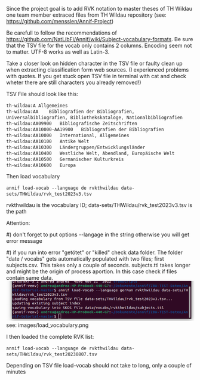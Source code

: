 Since the project goal is to add RVK notation to master theses of TH Wildau one team member extraced files from TH Wildau repository (see: https://github.com/mensslen/Annif-Project)

Be carefull to follow the recommendations of https://github.com/NatLibFi/Annif/wiki/Subject-vocabulary-formats. Be sure that the TSV file for the vocab only contains 2 columns.
Encoding seem not to matter. UTF-8 works as well as Latin-3.

Take a closer look on hidden character in the TSV file or faulty clean up when extracting classification form web sources. (I experienced problems with quotes. If you get stuck open TSV file in terminal with cat and check wheter there are still characters you already removed!)

TSV File should look like this:
```
th-wildau:A	Allgemeines
th-wildau:AA	Bibliografien der Bibliografien, Universalbibliografien, Bibliothekskataloge, Nationalbibliografien
th-wildau:AA09900	Bibliografische Zeitschriften
th-wildau:AA10000-AA19900	Bibliografien der Bibliografien
th-wildau:AA10000	International, Allgemeines
th-wildau:AA10100	Antike Welt
th-wildau:AA10300	Ländergruppen/Entwicklungsländer
th-wildau:AA10400	Westliche Welt, Abendland, Europäische Welt
th-wildau:AA10500	Germanischer Kulturkreis
th-wildau:AA10600	Europa
```
Then load vocabulary 
```
annif load-vocab --language de rvkthwildau data-sets/THWildau/rvk_test2023v3.tsv
```
rvkthwildau is the vocabulary ID; data-sets/THWildau/rvk_test2023v3.tsv is the path

Attention: 

#) don't forget to put options --langage in the string otherwise you will get error message

#) if you run into error "getötet" or "killed" check data folder. The folder "date / vocabs" gets automatically populated with two files; first subjects.csv. This takes only a couple of seconds. subjects.ttl takes longer and might be the origin of process aportion. In this case check if files contain same data.
![Alt](https://github.com/AndreaBrand/Annif_BIM2022/blob/main/images/load_vocabulary.png)
see: images/load_vocabulary.png

I then loaded the complete RVK list:
```
annif load-vocab --language de rvkthwildau data-sets/THWildau/rvk_test20230807.tsv
```

Depending on TSV file load-vocab should not take to long, only a couple of minutes
